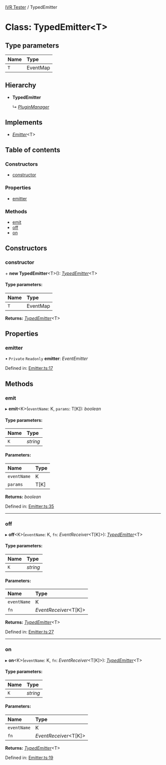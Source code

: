 [IVR Tester](../README.md) / TypedEmitter

# Class: TypedEmitter<T\>

## Type parameters

Name | Type |
:------ | :------ |
`T` | EventMap |

## Hierarchy

* **TypedEmitter**

  ↳ [*PluginManager*](pluginmanager.md)

## Implements

* [*Emitter*](../interfaces/emitter.md)<T\>

## Table of contents

### Constructors

- [constructor](typedemitter.md#constructor)

### Properties

- [emitter](typedemitter.md#emitter)

### Methods

- [emit](typedemitter.md#emit)
- [off](typedemitter.md#off)
- [on](typedemitter.md#on)

## Constructors

### constructor

\+ **new TypedEmitter**<T\>(): [*TypedEmitter*](typedemitter.md)<T\>

#### Type parameters:

Name | Type |
:------ | :------ |
`T` | EventMap |

**Returns:** [*TypedEmitter*](typedemitter.md)<T\>

## Properties

### emitter

• `Private` `Readonly` **emitter**: *EventEmitter*

Defined in: [Emitter.ts:17](https://github.com/LuisAntezana/ivr-tester/blob/3fc9e8e/packages/ivr-tester/src/Emitter.ts#L17)

## Methods

### emit

▸ **emit**<K\>(`eventName`: K, `params`: T[K]): *boolean*

#### Type parameters:

Name | Type |
:------ | :------ |
`K` | *string* |

#### Parameters:

Name | Type |
:------ | :------ |
`eventName` | K |
`params` | T[K] |

**Returns:** *boolean*

Defined in: [Emitter.ts:35](https://github.com/LuisAntezana/ivr-tester/blob/3fc9e8e/packages/ivr-tester/src/Emitter.ts#L35)

___

### off

▸ **off**<K\>(`eventName`: K, `fn`: *EventReceiver*<T[K]\>): [*TypedEmitter*](typedemitter.md)<T\>

#### Type parameters:

Name | Type |
:------ | :------ |
`K` | *string* |

#### Parameters:

Name | Type |
:------ | :------ |
`eventName` | K |
`fn` | *EventReceiver*<T[K]\> |

**Returns:** [*TypedEmitter*](typedemitter.md)<T\>

Defined in: [Emitter.ts:27](https://github.com/LuisAntezana/ivr-tester/blob/3fc9e8e/packages/ivr-tester/src/Emitter.ts#L27)

___

### on

▸ **on**<K\>(`eventName`: K, `fn`: *EventReceiver*<T[K]\>): [*TypedEmitter*](typedemitter.md)<T\>

#### Type parameters:

Name | Type |
:------ | :------ |
`K` | *string* |

#### Parameters:

Name | Type |
:------ | :------ |
`eventName` | K |
`fn` | *EventReceiver*<T[K]\> |

**Returns:** [*TypedEmitter*](typedemitter.md)<T\>

Defined in: [Emitter.ts:19](https://github.com/LuisAntezana/ivr-tester/blob/3fc9e8e/packages/ivr-tester/src/Emitter.ts#L19)
